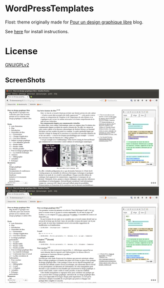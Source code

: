 WordPressTemplates
==================

Flost: theme originally made for [Pour un design graphique libre](http://etienneozeray.fr/libre-blog) blog.

See [here](http://codex.wordpress.org/Using_Themes#Adding_New_Themes) for install instructions.

# License

[GNU/GPLv2](https://github.com/EtienneOz/WordPressTemplates/blob/master/LICENSE)

## ScreenShots

![screenshot](https://github.com/EtienneOz/WordPressTemplates/blob/master/FLOST/screenshot.png)
![screenshot2](https://github.com/EtienneOz/WordPressTemplates/blob/master/FLOST/screenshot2.png)
